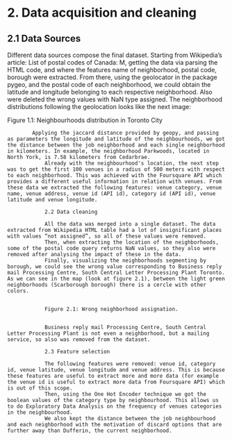 # 2. Data acquisition and cleaning

## 2.1 Data Sources
Different data sources compose the final dataset. Starting from Wikipedia’s article: List of postal codes of Canada: M, getting the data via parsing the HTML code, and where the features name of neighborhood, postal code, borough were extracted.
	From there, using the geolocator in the package pygeo, and the postal code of each neighborhood, we could obtain the latitude and longitude belonging to each respective neighborhood. Also were deleted the wrong values with NaN type assigned. The neighborhood distributions following the geolocation looks like the next image:



Figure 1.1: Neighbourhoods distribution in Toronto City

		
			Applying the jaccard distance provided by geopy, and passing as parameters the longitude and latitude of the neighbourhoods, we got the distance between the job neighborhood and each single neighborhood in kilometers. In example, the neighborhood Parkwoods, located in North York, is 7.58 kilometers from Cedarbrae.
				Already with the neighbourhood's location, the next step was to get the first 100 venues in a radius of 500 meters with respect to each neighborhood. This was achieved with the Foursquare API which provides a different useful information in relation with venues. From these data we extracted the following features: venue category, venue name, venue address, venue id (API id), category id (API id), venue latitude and venue longitude.

				2.2 Data cleaning

				All the data was merged into a single dataset. The data extracted from Wikipedia HTML table had a lot of insignificant places with values “not assigned”, so all of these values were removed. 
				Then, when extracting the location of the neighborhoods, some of the postal code query returns NaN values, so they also were removed after analysing the impact of these in the data.
				Finally, visualizing the neighborhoods segmenting by borough, we could see the wrong value corresponding to Business reply mail Processing Centre, South Central Letter Processing Plant Toronto. As we can see in the map (look at figure 2.1), between the light green neighborhoods (Scarborough borough) there is a cercle with other colors.


				Figure 2.1: Wrong neighborhood assignation.


				Business reply mail Processing Centre, South Central Letter Processing Plant is not even a neighborhood, but a mailing service, so also was removed from the dataset.

				2.3 Feature selection

				The following features were removed: venue id, category id, venue latitude, venue longitude and venue address. This is because these features are useful to extract more and more data (for example the venue id is useful to extract more data from Foursquare API) which is out of this scope.
				Then, using the One Hot Encoder technique we got the boolean values of the category type by neighbourhood. This allows us to do Exploratory Data Analysis on the frequency of venues categories in the neighbourhood.
				We also kept the distance between the job neighbourhood and each neighborhood with the motivation of discard options that are further away than Dufferin, the current neighborhood.

